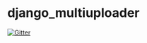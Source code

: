 # django_multiuploader

[![Gitter](https://badges.gitter.im/Join%20Chat.svg)](https://gitter.im/codeadict/django_multiuploader?utm_source=badge&utm_medium=badge&utm_campaign=pr-badge&utm_content=badge)